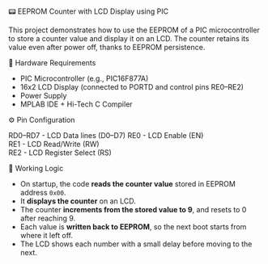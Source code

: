 📟 EEPROM Counter with LCD Display using PIC

This project demonstrates how to use the EEPROM of a PIC microcontroller to store a counter value and display it on an LCD. The counter retains its value even after power off, thanks to EEPROM persistence.

🧰 Hardware Requirements

- PIC Microcontroller (e.g., PIC16F877A)
- 16x2 LCD Display (connected to PORTD and control pins RE0–RE2)
- Power Supply
- MPLAB IDE + Hi-Tech C Compiler

⚙️ Pin Configuration

 RD0–RD7 - LCD Data lines (D0–D7) 
 RE0 - LCD Enable (EN)       
 RE1 - LCD Read/Write (RW)   
 RE2 - LCD Register Select (RS) 

 🧠 Working Logic

- On startup, the code **reads the counter value** stored in EEPROM address `0x00`.
- It **displays the counter** on an LCD.
- The counter **increments from the stored value to 9**, and resets to 0 after reaching 9.
- Each value is **written back to EEPROM**, so the next boot starts from where it left off.
- The LCD shows each number with a small delay before moving to the next.


